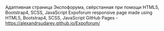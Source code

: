 Адаптивная страница Экспофорума, свёрстанная при помощи HTML5, Bootstrap4, SCSS, JavaScript
Expoforum responsive page made using HTML5, Bootstrap4, SCSS, JavaScript
GitHub Pages - https://alexandrsudarev.github.io/Expoforum/

